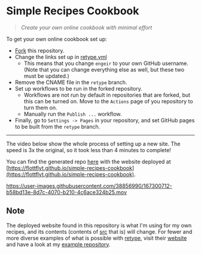 # Simple Recipes Cookbook

> _Create your own online cookbook with minimal effort_

To get your own online cookbook set up:

- [Fork](https://github.com/engeir/simple-recipes-cookbook/fork) this repository.
- Change the links set up in [retype.yml](./retype.yml)
  - This means that you change `engeir` to your own GitHub username. (Note that you can
    change everything else as well, but these two must be updated.)
- Remove the CNAME file in the `retype` branch.
- Set up workflows to be run in the forked repository.
  - Workflows are not run by default in repositories that are forked, but this can be
    turned on. Move to the `Actions` page of you repository to turn them on.
  - Manually run the `Publish ...` workflow.
- Finally, go to `Settings -> Pages` in your repository, and set GitHub pages to be
  built from the `retype` branch.

----

The video below show the whole process of setting up a new site. The speed is 3x the
original, so it took less than 4 minutes to complete!

You can find the generated repo
[here](https://github.com/flottflyt/simple-recipes-cookbook) with the website deployed
at
[https://flottflyt.github.io/simple-recipes-cookbook](https://flottflyt.github.io/simple-recipes-cookbook).

https://user-images.githubusercontent.com/38856990/167300712-b58bd13e-8d7c-4070-b210-4c6ace324b25.mov

## Note

The deployed website found in this repository is what I'm using for my own recipes, and
its contents (contents of [src](./src) that is) will change. For fewer and more diverse
examples of what is possible with [retype](https://retype.com/), visit their
[website](https://retype.com/) and have a look at my [example
repository](https://github.com/flottflyt/simple-recipes-cookbook).

